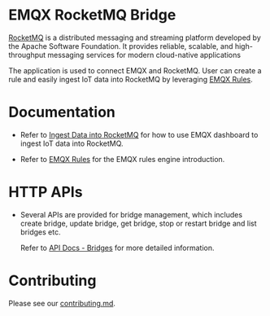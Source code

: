 # EMQX RocketMQ Bridge

[RocketMQ](https://github.com/apache/rocketmq) is a distributed messaging and
streaming platform developed by the Apache Software Foundation.
It provides reliable, scalable, and high-throughput messaging services for modern cloud-native applications

The application is used to connect EMQX and RocketMQ.
User can create a rule and easily ingest IoT data into RocketMQ by leveraging
[EMQX Rules](https://docs.emqx.com/en/enterprise/v5.0/data-integration/rules.html).


# Documentation

- Refer to [Ingest Data into RocketMQ](https://docs.emqx.com/en/enterprise/v5.0/data-integration/data-bridge-rocketmq.html)
  for how to use EMQX dashboard to ingest IoT data into RocketMQ.

- Refer to [EMQX Rules](https://docs.emqx.com/en/enterprise/v5.0/data-integration/rules.html)
  for the EMQX rules engine introduction.


# HTTP APIs

- Several APIs are provided for bridge management, which includes create bridge,
  update bridge, get bridge, stop or restart bridge and list bridges etc.

  Refer to [API Docs - Bridges](https://docs.emqx.com/en/enterprise/v5.0/admin/api-docs.html#tag/Bridges)
  for more detailed information.


# Contributing

Please see our [contributing.md](../../CONTRIBUTING.md).
